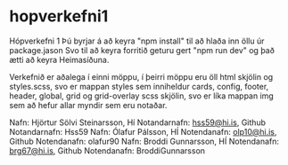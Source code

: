 # hopverkefni1
Hópverkefni 1
Þú byrjar á að keyra "npm install" til að hlaða inn öllu úr package.jason
Svo til að keyra forritið geturu gert "npm run dev" og það ætti að keyra Heimasíðuna.

Verkefnið er aðalega í einni möppu, í þeirri möppu eru öll html skjölin og styles.scss, svo er mappan styles sem inniheldur cards, config, footer, header, global, grid og grid-overlay scss skjölin, svo er líka mappan img sem að hefur allar myndir sem eru notaðar.

Nafn: Hjörtur Sölvi Steinarsson, Hí Notandarnafn: hss59@hi.is, Github Notandarnafn: Hss59
Nafn: Ólafur Pálsson, HÍ Notendanafn: olp10@hi.is, Github Notendanafn: olafur90
Nafn: Broddi Gunnarsson, HÍ Notendanafn: brg67@hi.is, Github Notendanafn: BroddiGunnarsson
